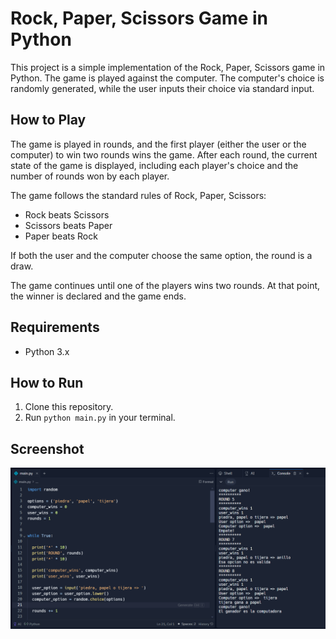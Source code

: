 # Rock, Paper, Scissors Game in Python

This project is a simple implementation of the Rock, Paper, Scissors game in Python. The game is played against the computer. The computer's choice is randomly generated, while the user inputs their choice via standard input.

## How to Play

The game is played in rounds, and the first player (either the user or the computer) to win two rounds wins the game. After each round, the current state of the game is displayed, including each player's choice and the number of rounds won by each player.

The game follows the standard rules of Rock, Paper, Scissors:

- Rock beats Scissors
- Scissors beats Paper
- Paper beats Rock

If both the user and the computer choose the same option, the round is a draw.

The game continues until one of the players wins two rounds. At that point, the winner is declared and the game ends.

## Requirements

- Python 3.x

## How to Run

1. Clone this repository.
2. Run `python main.py` in your terminal.

## Screenshot

![Game Screenshot](py_image.png)